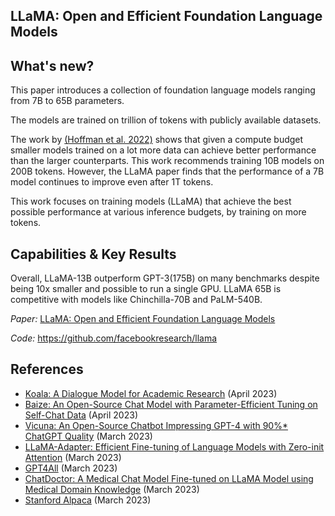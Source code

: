 ## LLaMA: Open and Efficient Foundation Language Models






## What's new?

This paper introduces a collection of foundation language models ranging from 7B to 65B parameters. 

The models are trained on trillion of tokens with publicly available datasets.

The work by [(Hoffman et al. 2022)](https://arxiv.org/abs/2203.15556) shows that given a compute budget smaller models trained on a lot more data can achieve better performance than the larger counterparts. This work recommends training 10B models on 200B tokens. However, the LLaMA paper finds that the performance of a 7B model continues to improve even after 1T tokens. 



This work focuses on training models (LLaMA) that achieve the best possible performance at various inference budgets, by training on more tokens. 


## Capabilities & Key Results

Overall, LLaMA-13B outperform GPT-3(175B) on many benchmarks despite being 10x smaller and possible to run a single GPU. LLaMA 65B is competitive with models like Chinchilla-70B and PaLM-540B.


*Paper:* [LLaMA: Open and Efficient Foundation Language Models](https://arxiv.org/abs/2302.13971)

*Code:* https://github.com/facebookresearch/llama

## References

- [Koala: A Dialogue Model for Academic Research](https://bair.berkeley.edu/blog/2023/04/03/koala/) (April 2023)
- [Baize: An Open-Source Chat Model with Parameter-Efficient Tuning on Self-Chat Data](https://arxiv.org/abs/2304.01196) (April 2023)
- [Vicuna: An Open-Source Chatbot Impressing GPT-4 with 90%* ChatGPT Quality](https://vicuna.lmsys.org/) (March 2023)
- [LLaMA-Adapter: Efficient Fine-tuning of Language Models with Zero-init Attention](https://arxiv.org/abs/2303.16199) (March 2023)
- [GPT4All](https://github.com/nomic-ai/gpt4all) (March 2023)
- [ChatDoctor: A Medical Chat Model Fine-tuned on LLaMA Model using Medical Domain Knowledge](https://arxiv.org/abs/2303.14070) (March 2023)
- [Stanford Alpaca](https://github.com/tatsu-lab/stanford_alpaca) (March 2023)